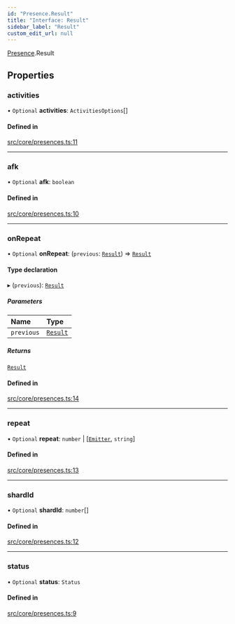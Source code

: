 ```yaml
---
id: "Presence.Result"
title: "Interface: Result"
sidebar_label: "Result"
custom_edit_url: null
---
```


[Presence](../namespaces/Presence.md).Result

## Properties

### activities

• `Optional` **activities**: `ActivitiesOptions`[]

#### Defined in

[src/core/presences.ts:11](https://github.com/sern-handler/handler/blob/91b3768e376cfe22ec37d8ab44f4e4a4dfe8a1e8/src/core/presences.ts#L11)

___

### afk

• `Optional` **afk**: `boolean`

#### Defined in

[src/core/presences.ts:10](https://github.com/sern-handler/handler/blob/91b3768e376cfe22ec37d8ab44f4e4a4dfe8a1e8/src/core/presences.ts#L10)

___

### onRepeat

• `Optional` **onRepeat**: (`previous`: [`Result`](Presence.Result.md)) => [`Result`](Presence.Result.md)

#### Type declaration

▸ (`previous`): [`Result`](Presence.Result.md)

##### Parameters

| Name | Type |
| :------ | :------ |
| `previous` | [`Result`](Presence.Result.md) |

##### Returns

[`Result`](Presence.Result.md)

#### Defined in

[src/core/presences.ts:14](https://github.com/sern-handler/handler/blob/91b3768e376cfe22ec37d8ab44f4e4a4dfe8a1e8/src/core/presences.ts#L14)

___

### repeat

• `Optional` **repeat**: `number` \| [[`Emitter`](Emitter.md), `string`]

#### Defined in

[src/core/presences.ts:13](https://github.com/sern-handler/handler/blob/91b3768e376cfe22ec37d8ab44f4e4a4dfe8a1e8/src/core/presences.ts#L13)

___

### shardId

• `Optional` **shardId**: `number`[]

#### Defined in

[src/core/presences.ts:12](https://github.com/sern-handler/handler/blob/91b3768e376cfe22ec37d8ab44f4e4a4dfe8a1e8/src/core/presences.ts#L12)

___

### status

• `Optional` **status**: `Status`

#### Defined in

[src/core/presences.ts:9](https://github.com/sern-handler/handler/blob/91b3768e376cfe22ec37d8ab44f4e4a4dfe8a1e8/src/core/presences.ts#L9)

